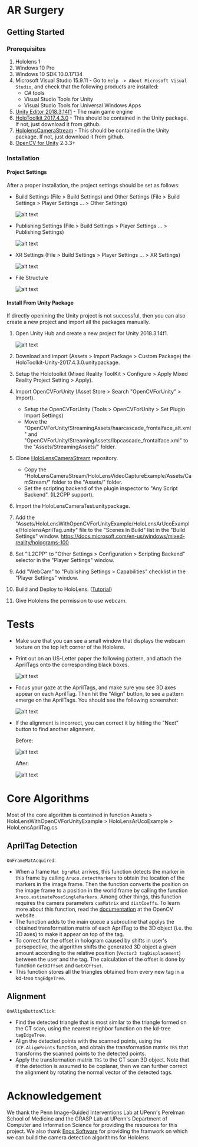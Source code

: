 # AR Surgery

## Getting Started

### Prerequisites

1. Hololens 1
2. Windows 10 Pro
3. Windows 10 SDK 10.0.17134
4. Microsoft Visual Studio 15.9.11 - Go to `Help -> About Microsoft Visual Studio`, and check that the following products are installed:
    * C# tools
    * Visual Studio Tools for Unity
    * Visual Studio Tools for Universal Windows Apps
5. [Unity Editor 2018.3.14f1](https://unity3d.com/get-unity/download) - The main game engine
6. [HoloToolkit 2017.4.3.0](https://github.com/microsoft/MixedRealityToolkit-Unity/releases/tag/2017.4.3.0-Refresh) - This should be contained in the Unity package. If not, just download it from github.
7. [HololensCameraStream](https://github.com/VulcanTechnologies/HoloLensCameraStream) - This should be contained in the Unity package. If not, just download it from github.
8. [OpenCV for Unity](https://assetstore.unity.com/packages/tools/integration/opencv-for-unity-21088?aid=1011l4ehR&utm_source=aff) 2.3.3+

### Installation

#### Project Settings

After a proper installation, the project settings should be set as follows:

* Build Settings (File > Build Settings) and Other Settings (File > Build Settings > Player Settings ... > Other Settings)

    ![alt text](./ScreenShots/1.png)

* Publishing Settings (File > Build Settings > Player Settings ... > Publishing Settings)

    ![alt text](./ScreenShots/3.png)

* XR Settings (File > Build Settings > Player Settings ... > XR Settings)

    ![alt text](./ScreenShots/4.png)

* File Structure

    ![alt text](./ScreenShots/2.png)

#### Install From Unity Package

If directly openining the Unity project is not successful, then you can also create a new project and import all the packages manually.

1. Open Unity Hub and create a new project for Unity 2018.3.14f1.

    ![alt text](./ScreenShots/0.png)
2. Download and import (Assets > Import Package > Custom Package) the HoloToolkit-Unity-2017.4.3.0.unitypackage.
3. Setup the Holotoolkit (Mixed Reality ToolKit > Configure > Apply Mixed Reality Project Setting > Apply).
4. Import OpenCVForUnity (Asset Store > Search "OpenCVForUnity" > Import).
    * Setup the OpenCVForUnity (Tools > OpenCVForUnity > Set Plugin Import Settings)
    * Move the "OpenCVForUnity/StreamingAssets/haarcascade_frontalface_alt.xml" and "OpenCVForUnity/StreamingAssets/lbpcascade_frontalface.xml" to the "Assets/StreamingAssets/" folder.
5. Clone [HoloLensCameraStream](https://github.com/VulcanTechnologies/HoloLensCameraStream) repository.
    * Copy the "HoloLensCameraStream/HoloLensVideoCaptureExample/Assets/CamStream/" folder to the "Assets/" folder.
    * Set the scripting backend of the plugin inspector to "Any Script Backend". (IL2CPP support).
6. Import the HoloLensCameraTest.unitypackage.
7. Add the "Assets/HoloLensWithOpenCVForUnityExample/HoloLensArUcoExample/HololensAprilTag.unity" file to the "Scenes In Build" list in the "Build Settings" window.
    https://docs.microsoft.com/en-us/windows/mixed-reality/holograms-100
8. Set "IL2CPP" to "Other Settings > Configuration > Scripting Backend" selector in the "Player Settings" window.
9. Add "WebCam" to "Publishing Settings > Capabilities" checklist in the "Player Settings" window.
10. Build and Deploy to HoloLens. ([Tutorial](https://docs.microsoft.com/en-us/windows/mixed-reality/holograms-100))
11. Give Hololens the permission to use webcam.

# Tests


* Make sure that you can see a small window that displays the webcam texture on the top left corner of the Hololens.
* Print out on an US-Letter paper the following pattern, and attach the AprilTags onto the corresponding black boxes.

    ![alt text](./ScreenShots/alignTest.png)

* Focus your gaze at the AprilTags, and make sure you see 3D axes appear on each AprilTag. Then hit the "Align" button, to see a pattern emerge on the AprilTags. You should see the following screenshot:

    ![alt text](./ScreenShots/6.jpg)

* If the alignment is incorrect, you can correct it by hitting the "Next" button to find another alignment.

    Before:

    ![alt text](./ScreenShots/before.jpg)

    After:

    ![alt text](./ScreenShots/after.jpg)


# Core Algorithms

Most of the core algorithm is contained in function Assets > HoloLensWithOpenCVForUnityExample > HoloLensArUcoExample > HoloLensAprilTag.cs

## AprilTag Detection

`OnFrameMatAcquired`:
* When a frame `Mat bgraMat` arrives, this function detects the marker in this frame by calling `Aruco.detectMarkers` to obtain the location of the markers in the image frame. Then the function converts the position on the image frame to a position in the world frame by calling the function `Aruco.estimatePoseSingleMarkers`. Among other things, this function requires the camera parameters `camMatrix` and `distCoeffs`. To learn more about this function, read the [documentation](https://docs.opencv.org/2.4/modules/calib3d/doc/camera_calibration_and_3d_reconstruction.html) at the OpenCV website.
* The function adds to the main queue a subroutine that applys the obtained transformation matrix of each AprilTag to the 3D object (i.e. the 3D axes) to make it appear on top of the tag.
* To correct for the offset in hologram caused by shifts in user's persepective, the algorithm shifts the generated 3D object a given amount according to the relative position (`Vector3 tagDisplacement`) between the user and the tag. The calculation of the offset is done by function `GetXOffset` and `GetXOffset`.
* This function stores all the triangles obtained from every new tag in a kd-tree `tagEdgeTree`.

## Alignment

`OnAlignButtonClick`:
* Find the detected triangle that is most similar to the triangle formed on the CT scan, using the nearest neighbor function on the kd-tree `tagEdgeTree`.
* Align the detected points with the scanned points, using the `ICP.AlignPoints` function, and obtain the transformation matrix `TRS` that transforms the scanned points to the detected points.
* Apply the transformation matrix `TRS` to the CT scan 3D object. Note that if the detection is assumed to be coplanar, then we can further correct the alignment by rotating the normal vector of the detected tags.

# Acknowledgement

We thank the Penn Image-Guided Interventions Lab at UPenn's Perelman School of Medicine and the GRASP Lab at UPenn's Department of Computer and Information Science for providing the resources for this project. We also thank [Enox Software](https://github.com/EnoxSoftware) for providing the framwork on which we can build the camera detection algorithms for Hololens.